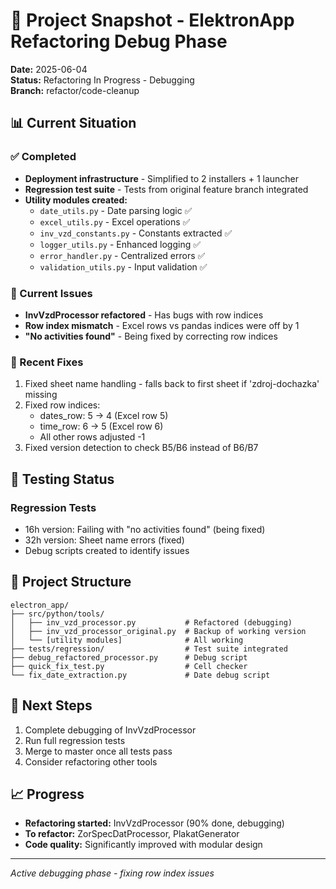 # 🔧 Project Snapshot - ElektronApp Refactoring Debug Phase

**Date:** 2025-06-04  
**Status:** Refactoring In Progress - Debugging  
**Branch:** refactor/code-cleanup  

## 📊 Current Situation

### ✅ Completed
- **Deployment infrastructure** - Simplified to 2 installers + 1 launcher
- **Regression test suite** - Tests from original feature branch integrated
- **Utility modules created:**
  - `date_utils.py` - Date parsing logic ✅
  - `excel_utils.py` - Excel operations ✅
  - `inv_vzd_constants.py` - Constants extracted ✅
  - `logger_utils.py` - Enhanced logging ✅
  - `error_handler.py` - Centralized errors ✅
  - `validation_utils.py` - Input validation ✅

### 🐛 Current Issues
- **InvVzdProcessor refactored** - Has bugs with row indices
- **Row index mismatch** - Excel rows vs pandas indices were off by 1
- **"No activities found"** - Being fixed by correcting row indices

### 🔧 Recent Fixes
1. Fixed sheet name handling - falls back to first sheet if 'zdroj-dochazka' missing
2. Fixed row indices:
   - dates_row: 5 → 4 (Excel row 5)
   - time_row: 6 → 5 (Excel row 6)
   - All other rows adjusted -1
3. Fixed version detection to check B5/B6 instead of B6/B7

## 🧪 Testing Status

### Regression Tests
- 16h version: Failing with "no activities found" (being fixed)
- 32h version: Sheet name errors (fixed)
- Debug scripts created to identify issues

## 📁 Project Structure

```
electron_app/
├── src/python/tools/
│   ├── inv_vzd_processor.py           # Refactored (debugging)
│   ├── inv_vzd_processor_original.py  # Backup of working version
│   └── [utility modules]              # All working
├── tests/regression/                  # Test suite integrated
├── debug_refactored_processor.py      # Debug script
├── quick_fix_test.py                  # Cell checker
└── fix_date_extraction.py             # Date debug script
```

## 🎯 Next Steps

1. Complete debugging of InvVzdProcessor
2. Run full regression tests
3. Merge to master once all tests pass
4. Consider refactoring other tools

## 📈 Progress

- **Refactoring started:** InvVzdProcessor (90% done, debugging)
- **To refactor:** ZorSpecDatProcessor, PlakatGenerator
- **Code quality:** Significantly improved with modular design

---
*Active debugging phase - fixing row index issues*